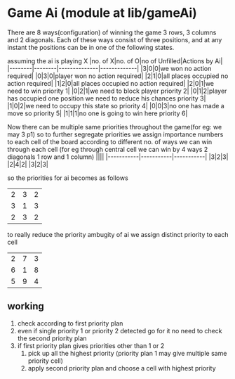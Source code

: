 # Game Ai (module at lib/gameAi)

There are 8 ways(configuration) of winning the game 3 rows, 3 columns and 2 diagonals. Each of these ways consist of three positions, and at any instant the positions can be in one of the following states.


assuming the ai is playing X
|no. of X|no. of O|no of Unfilled|Actions by Ai|
|--------|--------|--------------|-------------|
|3|0|0|we won no action required|
|0|3|0|player won no action required|
|2|1|0|all places occupied no action required|
|1|2|0|all places occupied no action required|
|2|0|1|we need to win priority 1|
|0|2|1|we need to block player priority 2|
|0|1|2|player has occupied one position we need to reduce his chances priority 3|
|1|0|2|we need to occupy this state so priority 4|
|0|0|3|no one has made a move so priority 5|
|1|1|1|no one is going to win here priority 6|

Now there can be multiple same priorities throughout the game(for eg: we may 3 p1) so to further
segregate priorities we assign importance numbers to each cell of the board according to different no. of ways we can win through each cell (for eg through central cell we can win by 4 ways 2 diagonals 1 row and 1 column)
||||
|-----------|-----------|-----------|
|3|2|3|
|2|4|2|
|3|2|3|

so the priorities for ai becomes as follows

||||
|-----------|-----------|-----------|
|2|3|2|
|3|1|3|
|2|3|2|

to really reduce the priority ambugity of ai we assign distinct priority to each cell

||||
|-----------|-----------|-----------|
|2|7|3|
|6|1|8|
|5|9|4|

## working

1. check according to first priority plan
1. even if single priority 1 or priority 2 detected go for it no need to check the second priority plan
1. if first priority plan gives priorities other than 1 or 2 
    1. pick up all the highest priority (priority plan 1 may give multiple same priority cell)
    1. apply second priority plan and choose a cell with highest priority 

